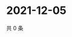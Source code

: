 # 2021-12-05

共 0 条

<!-- BEGIN WEIBO -->
<!-- 最后更新时间 Sun Dec 05 2021 13:11:03 GMT+0800 (China Standard Time) -->

<!-- END WEIBO -->
